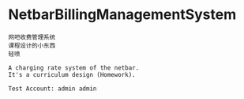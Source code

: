 # NetbarBillingManagementSystem

	网吧收费管理系统
	课程设计的小东西
	轻喷
	
	A charging rate system of the netbar.
	It's a curriculum design (Homework).
	
	Test Account: admin admin
